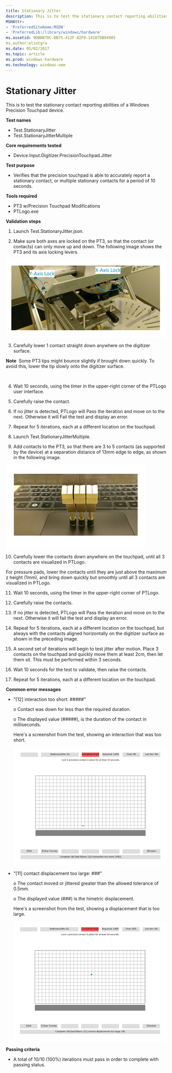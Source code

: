 ```yaml
---
title: Stationary Jitter
description: This is to test the stationary contact reporting abilities of a Windows Precision Touchpad device.
MSHAttr:
- 'PreferredSiteName:MSDN'
- 'PreferredLib:/library/windows/hardware'
ms.assetid: 9DBBB7DC-DB75-412F-82F0-14107DB94985
ms.author:eliotgra
ms.date: 05/02/2017
ms.topic: article
ms.prod: windows-hardware
ms.technology: windows-oem
---
```


# Stationary Jitter


This is to test the stationary contact reporting abilities of a Windows Precision Touchpad device.

**Test names**

-   Test.StationaryJitter
-   Test.StationaryJitterMultiple

**Core requirements tested**

-   Device.Input.Digitizer.PrecisionTouchpad.Jitter

**Test purpose**

-   Verifies that the precision touchpad is able to accurately report a stationary contact, or multiple stationary contacts for a period of 10 seconds.

**Tools required**

-   PT3 w/Precision Touchpad Modifications
-   PTLogo.exe

**Validation steps**

1. Launch Test.StationaryJitter.json.

2. Make sure both axes are locked on the PT3, so that the contact (or contacts) can only move up and down. The following image shows the PT3 and its axis locking levers.

![image from the stationary jitter test for a windows precision touchpad device, showing the axis lock levers on the pt3 device.](../images/precision-test-axislock.png)

3. Carefully lower 1 contact straight down anywhere on the digitizer surface.

**Note**  Some PT3 tips might bounce slightly if brought down quickly. To avoid this, lower the tip slowly onto the digitizer surface.

 

4. Wait 10 seconds, using the timer in the upper-right corner of the PTLogo user interface.

5. Carefully raise the contact.

6. If no jitter is detected, PTLogo will Pass the iteration and move on to the next. Otherwise it will Fail the test and display an error.

7. Repeat for 5 iterations, each at a different location on the touchpad.

8. Launch Test.StationaryJitterMultiple.

9. Add contacts to the PT3, so that there are 3 to 5 contacts (as supported by the device) at a separation distance of 13mm edge to edge, as shown in the following image.

![image from the stationary jitter test for a windows precision touchpad device, showing the setup for using multiple contacts.](../images/precision-test-3contact.png)

10. Carefully lower the contacts down anywhere on the touchpad, until all 3 contacts are visualized in PTLogo.

For pressure pads, lower the contacts until they are just above the maximum z height (1mm), and bring down quickly but smoothly until all 3 contacts are visualized in PTLogo.

11. Wait 10 seconds, using the timer in the upper-right corner of PTLogo.

12. Carefully raise the contacts.

13. If no jitter is detected, PTLogo will Pass the iteration and move on to the next. Otherwise it will fail the test and display an error.

14. Repeat for 5 iterations, each at a different location on the touchpad, but always with the contacts aligned horizontally on the digitizer surface as shown in the preceding image.

15. A second set of iterations will begin to test jitter after motion. Place 3 contacts on the touchpad and quickly move them at least 2cm, then let them sit. This must be performed within 3 seconds.

16. Wait 10 seconds for the test to validate, then raise the contacts.

17. Repeat for 5 iterations, each at a different location on the touchpad.

**Common error messages**

-   "\[12\] interaction too short: \#\#\#\#\#"

    o Contact was down for less than the required duration.

    o The displayed value (\#\#\#\#\#), is the duration of the contact in milliseconds.

    Here's a screenshot from the test, showing an interaction that was too short.

    ![screenshot from the stationary jitter test for a windows precision touchpad device, showing an interaction that was too short.](../images/precision-test-shortinteract.png)

-   "\[11\] contact displacement too large: \#\#\#"

    o The contact moved or jittered greater than the allowed tolerance of 0.5mm.

    o The displayed value (\#\#\#) is the himetric displacement.

    Here's a screenshot from the test, showing a displacement that is too large.

    ![screenshot from the stationary jitter test for a windows precision touchpad device, showing a displacement that is too large.](../images/precision-test-largedisp.png)

**Passing criteria**

-   A total of 10/10 (100%) iterations must pass in order to complete with passing status.

 

 






